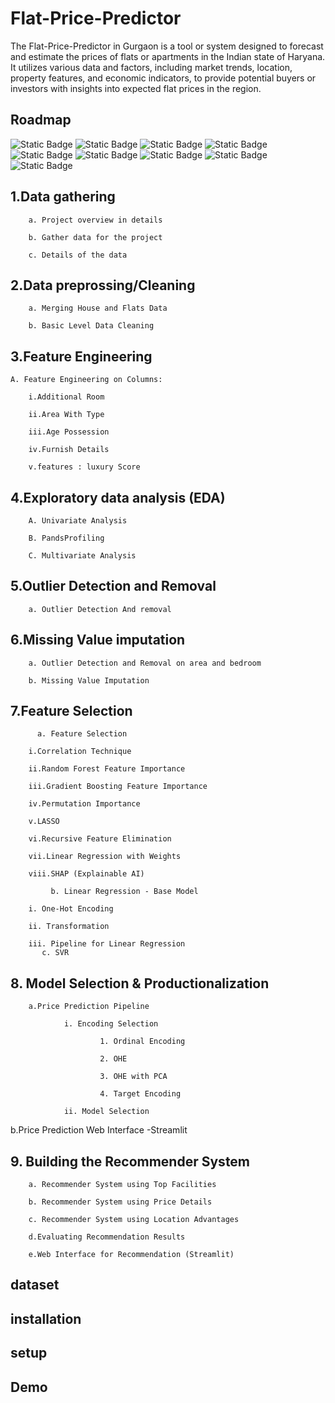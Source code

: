 
# Flat-Price-Predictor

The Flat-Price-Predictor in Gurgaon is a tool or system designed to forecast and estimate the prices of flats or apartments in the Indian state of Haryana. It utilizes various data and factors, including market trends, location, property features, and economic indicators, to provide potential buyers or investors with insights into expected flat prices in the region.

## Roadmap

![Static Badge](https://img.shields.io/badge/1.Data_gathering-grey) ![Static Badge](https://img.shields.io/badge/2.Data_preprossing%2FCleaning-grey) ![Static Badge](https://img.shields.io/badge/3.Feature_Engineering-grey) ![Static Badge](https://img.shields.io/badge/4.Exploratory_data%20analysis%20(EDA)%20-grey) ![Static Badge](https://img.shields.io/badge/5.Outlier_%20Detection%20and%20Removal%20-grey) ![Static Badge](https://img.shields.io/badge/6.Missing_%20Value%20imputation%20-grey) ![Static Badge](https://img.shields.io/badge/7.Feature%20_selection%20-grey) ![Static Badge](https://img.shields.io/badge/8.Model%20_Selection%20%26%20Productionalization%20-grey) ![Static Badge](https://img.shields.io/badge/9.%20Building%20_the%20Recommender%20System%20-grey) 

## 1.Data gathering 

        a. Project overview in details

        b. Gather data for the project

        c. Details of the data

## 2.Data preprossing/Cleaning

        a. Merging House and Flats Data

        b. Basic Level Data Cleaning

## 3.Feature Engineering

    A. Feature Engineering on Columns:

        i.Additional Room

        ii.Area With Type

        iii.Age Possession

        iv.Furnish Details

        v.features : luxury Score
        
## 4.Exploratory data analysis (EDA) 

        A. Univariate Analysis

        B. PandsProfiling

        C. Multivariate Analysis

## 5.Outlier Detection and Removal

        a. Outlier Detection And removal

## 6.Missing Value imputation

        a. Outlier Detection and Removal on area and bedroom

        b. Missing Value Imputation

## 7.Feature Selection

          a. Feature Selection

        i.Correlation Technique

        ii.Random Forest Feature Importance

        iii.Gradient Boosting Feature Importance

        iv.Permutation Importance

        v.LASSO

        vi.Recursive Feature Elimination

        vii.Linear Regression with Weights

        viii.SHAP (Explainable AI)

             b. Linear Regression - Base Model

        i. One-Hot Encoding

        ii. Transformation

        iii. Pipeline for Linear Regression
           c. SVR
           
## 8. Model Selection & Productionalization

        a.Price Prediction Pipeline
        
                i. Encoding Selection
                
                        1. Ordinal Encoding
                        
                        2. OHE
                        
                        3. OHE with PCA
                        
                        4. Target Encoding
                        
                ii. Model Selection
                
b.Price Prediction Web Interface -Streamlit

 ## 9. Building the Recommender System

        a. Recommender System using Top Facilities

        b. Recommender System using Price Details

        c. Recommender System using Location Advantages

        d.Evaluating Recommendation Results

        e.Web Interface for Recommendation (Streamlit)
        

## dataset
## installation 
## setup
## Demo


